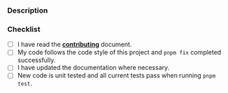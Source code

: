 ### Description

<!-- Describe your changes in detail and reference any issues it addresses-->

### Checklist

<!-- Go over all the following points, and put an `x` in all the boxes that apply. -->

- [ ] I have read the [**contributing**](https://github.com/monots/monots/blob/HEAD/.github/contributing.md) document.
- [ ] My code follows the code style of this project and `pnpm fix` completed successfully.
- [ ] I have updated the documentation where necessary.
- [ ] New code is unit tested and all current tests pass when running `pnpm test`.
